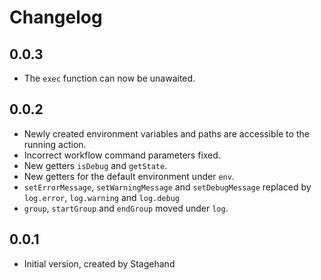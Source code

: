 # Changelog

## 0.0.3

- The `exec` function can now be unawaited.

## 0.0.2

- Newly created environment variables and paths are accessible to the running action.
- Incorrect workflow command parameters fixed.
- New getters `isDebug` and `getState`.
- New getters for the default environment under `env`.
- `setErrorMessage`, `setWarningMessage` and `setDebugMessage` replaced by `log.error`, `log.warning` and `log.debug`
- `group`, `startGroup` and `endGroup` moved under `log`.

## 0.0.1

- Initial version, created by Stagehand
